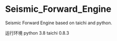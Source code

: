 # Seismic_Forward_Engine
Seismic Forward Engine based on taichi and python.

运行环境
python 3.8
taichi 0.8.3
